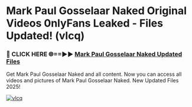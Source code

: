 # Mark Paul Gosselaar Naked Original Videos 0nlyFans Leaked - Files Updated! (vlcq)

<h3>🔴 CLICK HERE 🌐==►► <a href="https://tinyurl.com/up5wt9bj" rel="nofollow">Mark Paul Gosselaar Naked Updated Files</a></h3>

Get Mark Paul Gosselaar Naked and all content. Now you can access all videos and pictures of Mark Paul Gosselaar Naked. New Updated Files 2025!

[![vlcq](https://i.imgur.com/ABiUzMV.gif)](https://tinyurl.com/up5wt9bj)
